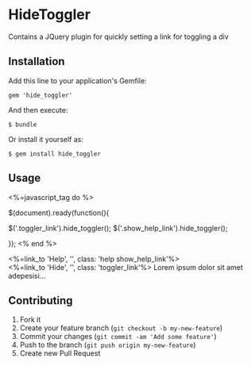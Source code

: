 # HideToggler

Contains a JQuery plugin for quickly setting a link for toggling a div

## Installation

Add this line to your application's Gemfile:

    gem 'hide_toggler'

And then execute:

    $ bundle

Or install it yourself as:

    $ gem install hide_toggler

## Usage

<%=javascript_tag do %>

$(document).ready(function(){

  $('.toggler_link').hide_toggler();
  $('.show_help_link').hide_toggler();

});
<% end %>
<div class="toggler_parent">
  <%=link_to 'Help', '', class: 'help show_help_link'%>
  <div id="help" class="togger_child hidden">
  <%=link_to 'Hide', '', class: 'toggler_link'%>
  Lorem ipsum dolor sit amet adepesisi...
  </div>
</div>

## Contributing

1. Fork it
2. Create your feature branch (`git checkout -b my-new-feature`)
3. Commit your changes (`git commit -am 'Add some feature'`)
4. Push to the branch (`git push origin my-new-feature`)
5. Create new Pull Request

